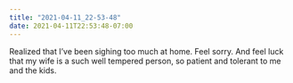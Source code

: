 ```yaml
---
title: "2021-04-11_22-53-48"
date: 2021-04-11T22:53:48-07:00
---
```


Realized that I’ve been sighing too much at home. Feel sorry. And feel luck that my wife is a such well tempered person, so patient and tolerant to me and the kids. 
